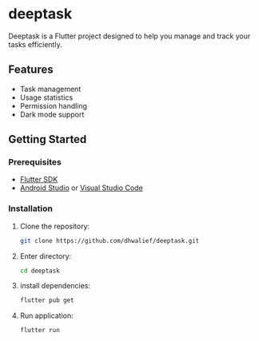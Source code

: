 # deeptask

Deeptask is a Flutter project designed to help you manage and track your tasks efficiently.

## Features

- Task management
- Usage statistics
- Permission handling
- Dark mode support

## Getting Started

### Prerequisites

- [Flutter SDK](https://flutter.dev/docs/get-started/install)
- [Android Studio](https://developer.android.com/studio) or [Visual Studio Code](https://code.visualstudio.com/)

### Installation

1. Clone the repository:
   ```sh
   git clone https://github.com/dhwalief/deeptask.git
2. Enter directory:
   ```sh
   cd deeptask
3. install dependencies:
   ```sh
   flutter pub get
4. Run application:
   ```sh
   flutter run